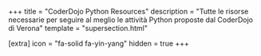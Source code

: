 +++
title = "CoderDojo Python Resources"
description = "Tutte le risorse necessarie per seguire al meglio le attività Python proposte dal CoderDojo di Verona"
template = "supersection.html"

[extra]
icon = "fa-solid fa-yin-yang"
hidden = true
+++
